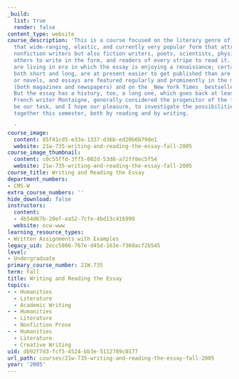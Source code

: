 ```yaml
---
_build:
  list: true
  render: false
content_type: website
course_description: 'This is a course focused on the literary genre of the essay,
  that wide-ranging, elastic, and currently very popular form that attracts not only
  nonfiction writers but also fiction writers, poets, scientists, physicians, and
  others to write in the form, and readers of every stripe to read it. Some say we
  are living in era in which the essay is enjoying a renaissance; certainly essays,
  both short and long, are at present easier to get published than are short stories
  or novels, and essays are featured regularly and prominently in the mainstream press
  (both magazines and newspapers) and on the _New York Times_ bestseller books list.
  But the essay has a history, too, a long one, which goes back at least to the sixteenth-century
  French writer Montaigne, generally considered the progenitor of the form. It will
  be our task, and I hope our pleasure, to investigate the possibilities of the essay
  together this semester, both by reading and by writing.

  '
course_image:
  content: 85f41cd5-e33a-1337-d36b-ed20b6b79de1
  website: 21w-735-writing-and-reading-the-essay-fall-2005
course_image_thumbnail:
  content: c0c55ffd-3ff5-002d-53d8-a72ff0ec5f54
  website: 21w-735-writing-and-reading-the-essay-fall-2005
course_title: Writing and Reading the Essay
department_numbers:
- CMS-W
extra_course_numbers: ''
hide_download: false
instructors:
  content:
  - 4b54d67b-20ef-ea52-7cfe-4bd13c416999
  website: ocw-www
learning_resource_types:
- Written Assignments with Examples
legacy_uid: 2ecc5866-767e-d45d-163e-f360acf2b545
level:
- Undergraduate
primary_course_number: 21W.735
term: Fall
title: Writing and Reading the Essay
topics:
- - Humanities
  - Literature
  - Academic Writing
- - Humanities
  - Literature
  - Nonfiction Prose
- - Humanities
  - Literature
  - Creative Writing
uid: db92f7d3-fcf5-4524-bb3e-5112789c0177
url_path: courses/21w-735-writing-and-reading-the-essay-fall-2005
year: '2005'
---
```

